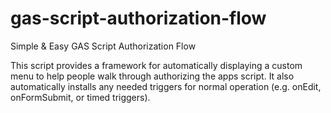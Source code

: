 # gas-script-authorization-flow
Simple &amp; Easy GAS Script Authorization Flow

This script provides a framework for automatically displaying a custom menu to help people walk through authorizing the apps script. It also automatically installs any needed triggers for normal operation (e.g. onEdit, onFormSubmit, or timed triggers).
